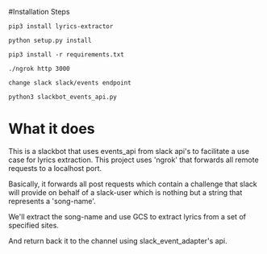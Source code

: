 #Installation Steps
```
pip3 install lyrics-extractor
```
```
python setup.py install
```
```
pip3 install -r requirements.txt
```
```
./ngrok http 3000
```
```
change slack slack/events endpoint
```
```
python3 slackbot_events_api.py
```

# What it does

This is a slackbot that uses events_api from slack api's to facilitate a use case for lyrics extraction.
This project uses 'ngrok' that forwards all remote requests to a localhost port.

Basically, it forwards all post requests which contain a challenge that slack will provide on behalf of a slack-user which is nothing but a string that represents a 'song-name'.

We'll extract the song-name and use GCS to extract lyrics from a set of specified sites.

And return back it to the channel using slack_event_adapter's api.